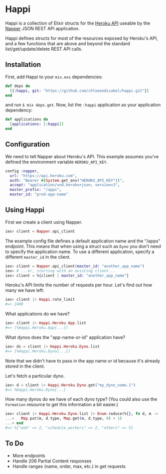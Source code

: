 # Happi

Happi is a collection of Elixir structs for
the
[Heroku API](https://devcenter.heroku.com/articles/platform-api-reference)
useable by the [Napper](https://github.com/chloeandisabel/napper) JSON REST
API application.

Happi defines structs for most of the resources exposed by Heroku's API, and
a few functions that are above and beyond the standard
list/get/update/delete REST API calls.

## Installation

First, add Happi to your `mix.exs` dependencies:

```elixir
def deps do
  [{:happi, git: "https://github.com/chloeandisabel/happi.git"}]
end
```

and run `$ mix deps.get`. Now, list the `:happi` application as your
application dependency:

```elixir
def applications do
  [applications: [:happi]]
end
```

## Configuration

We need to tell Napper about Heroku's API. This example assumes you've
defined the environment variable `HEROKU_API_KEY`.

```elixir
config :napper,
  url: "https://api.heroku.com",
  auth: "Bearer #{System.get_env("HEROKU_API_KEY")}",
  accept: "application/vnd.heroku+json; version=3",
  master_prefix: "/apps",
  master_id: "prod-app-name"
```

## Using Happi

First we create a client using Napper.

```elixir
iex> client = Napper.api_client
```

The example config file defines a default application name and the "/apps"
endpoint. This means that when using a struct such as `Dyno` you don't need
to specify the application name. To use a different application, specify a
different `master_id` in the client.

```elixir
iex> client = Napper.api_client(master_id: "another_app_name")
iex> # ...or, starting with an existing client...
iex> client = %{client | master_id: "another_app_name"}
```

Heroku's API limits the number of requests per hour. Let's find out how many
we have left:

```elixir
iex> client |> Happi.rate_limit
#=> 2400
```

What applications do we have?

```elixir
iex> client |> Happi.Heroku.App.list
#=> [%Happi.Heroku.App{...}]
```

What dynos does the "app-name-or-id" application have?

```elixir
iex> ds = client |> Happi.Heroku.Dyno.list
#=> [%Happi.Heroku.Dyno{...}]
```

Note that we didn't have to pass in the app name or id because it's already
stored in the client.

Let's fetch a particular dyno.

```elixir
iex> d = client |> Happi.Heroku.Dyno.get("my_dyno_name.1")
#=> %Happi.Heroku.Dyno{...}
```

How many dynos do we have of each dyno type? (You could also use the
`Formation` resource to get this information a bit easier.)

```elixir
iex> client |> Happi.Heroku.Dyno.list |> Enum.reduce(%{}, fn d, m ->
...>   Map.put(m, d.type, Map.get(m, d.type, 0) + 1)
...> end
#=> %{"web" => 2, "schedule_workers" => 2, "others" => 5}
```

## To Do

- More endpoints
- Handle 206 Partial Content responses
- Handle ranges (name, order, max, etc.) in get requests

